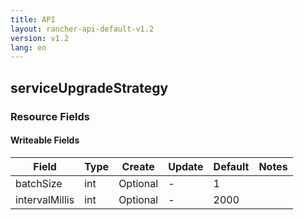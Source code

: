 ```yaml
---
title: API
layout: rancher-api-default-v1.2
version: v1.2
lang: en
---
```


## serviceUpgradeStrategy



### Resource Fields

#### Writeable Fields

Field | Type | Create | Update | Default | Notes
---|---|---|---|---|---
batchSize | int | Optional | - | 1 | 
intervalMillis | int | Optional | - | 2000 | 



<br>
